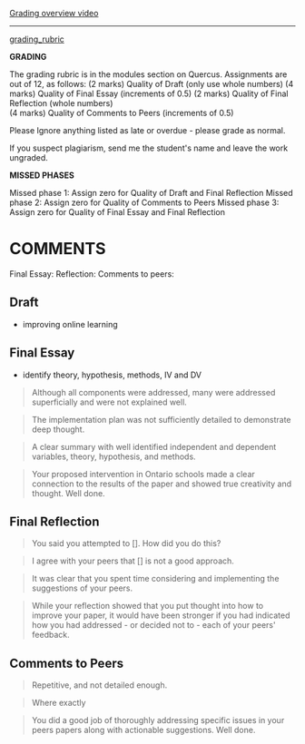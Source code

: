 [Grading overview video](https://drive.google.com/file/d/1H_5VZvhQO7nXRQ4-xuSPs7kwddaHS1XJ/view?usp=sharing)

---

[grading_rubric](file:////Users/djw/Documents/pCloud_synced/Academics/TA/2020_PSYA01/20209_PSYA01pSRubric.pdf)

**GRADING** 

The grading rubric is in the modules section on Quercus.    Assignments are out of 12, as follows:
(2 marks) Quality of Draft (only use whole numbers)
(4 marks) Quality of Final Essay (increments of 0.5)
(2 marks) Quality of Final Reflection (whole numbers)  
(4 marks) Quality of Comments to Peers (increments of 0.5)   

Please Ignore anything listed as late or overdue - please grade as normal.

If you suspect plagiarism, send me the student's name and leave the work ungraded.
 
**MISSED PHASES**

Missed phase 1:  Assign zero for Quality of Draft and Final Reflection
Missed phase 2:  Assign zero for Quality of Comments to Peers 
Missed phase 3:  Assign zero for Quality of Final Essay and Final Reflection 

# COMMENTS
Final Essay:
Reflection:
Comments to peers:

## Draft
- improving online learning

## Final Essay
- identify theory, hypothesis, methods, IV and DV

>Although all components were addressed, many were addressed superficially and were not explained well. 

>The implementation plan was not sufficiently detailed to demonstrate deep thought.

> A clear summary with well identified independent and dependent variables, theory, hypothesis, and methods.

> Your proposed intervention in Ontario schools made a clear connection to the results of the paper and showed true creativity and thought. Well done. 

## Final Reflection
>You said you attempted to []. How did you do this?

>I agree with your peers that [] is not a good approach.

>It was clear that you spent time considering and implementing the suggestions of your peers.

> While your reflection showed that you put thought into how to improve your paper, it would have been stronger if you had indicated how you had addressed - or decided not to - each of your peers' feedback.


## Comments to Peers
>Repetitive, and not detailed enough. 

>Where exactly

>You did a good job of thoroughly addressing specific issues in your peers papers along with actionable suggestions. Well done.
